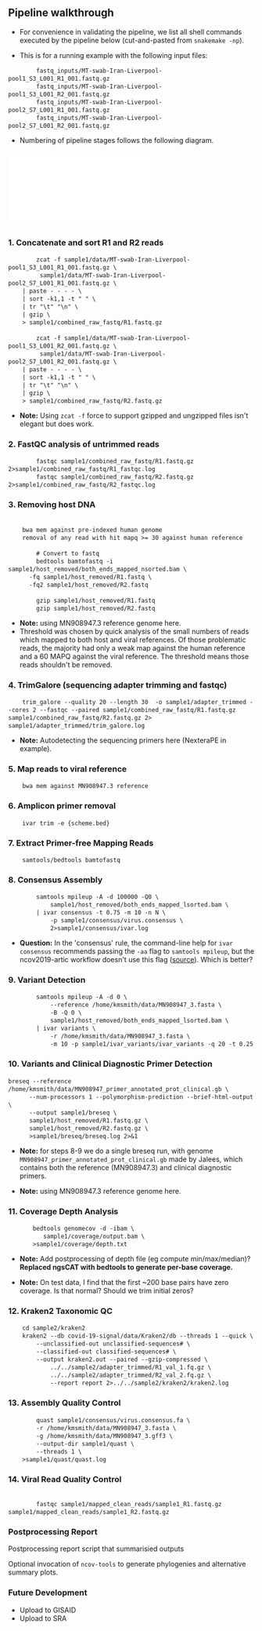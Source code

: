 
## Pipeline walkthrough

- For convenience in validating the pipeline, we list all shell commands
    executed by the pipeline below (cut-and-pasted from `snakemake -np`).

- This is for a running example with the following input files:
```
        fastq_inputs/MT-swab-Iran-Liverpool-pool1_S3_L001_R1_001.fastq.gz
        fastq_inputs/MT-swab-Iran-Liverpool-pool1_S3_L001_R2_001.fastq.gz
        fastq_inputs/MT-swab-Iran-Liverpool-pool2_S7_L001_R1_001.fastq.gz
        fastq_inputs/MT-swab-Iran-Liverpool-pool2_S7_L001_R2_001.fastq.gz
```

- Numbering of pipeline stages follows the following diagram.

![Workflow Version 7](./resources/Workflow_Version_7.pdf)

### 1. Concatenate and sort R1 and R2 reads
```
        zcat -f sample1/data/MT-swab-Iran-Liverpool-pool1_S3_L001_R1_001.fastq.gz \
	     sample1/data/MT-swab-Iran-Liverpool-pool2_S7_L001_R1_001.fastq.gz \
	| paste - - - - \
	| sort -k1,1 -t " " \
	| tr "\t" "\n" \
	| gzip \
	> sample1/combined_raw_fastq/R1.fastq.gz

        zcat -f sample1/data/MT-swab-Iran-Liverpool-pool1_S3_L001_R2_001.fastq.gz \
	     sample1/data/MT-swab-Iran-Liverpool-pool2_S7_L001_R2_001.fastq.gz \
	| paste - - - - \
	| sort -k1,1 -t " " \
	| tr "\t" "\n" \
	| gzip \
	> sample1/combined_raw_fastq/R2.fastq.gz
```

- **Note:** Using `zcat -f` force to support gzipped and ungzipped files isn't elegant but does work.

### 2. FastQC analysis of untrimmed reads
```
        fastqc sample1/combined_raw_fastq/R1.fastq.gz 2>sample1/combined_raw_fastq/R1_fastqc.log
        fastqc sample1/combined_raw_fastq/R2.fastq.gz 2>sample1/combined_raw_fastq/R2_fastqc.log
```

### 3. Removing host DNA

```

    bwa mem against pre-indexed human genome
    removal of any read with hit mapq >= 30 against human reference

        # Convert to fastq
        bedtools bamtofastq -i sample1/host_removed/both_ends_mapped_nsorted.bam \
	  -fq sample1/host_removed/R1.fastq \
	  -fq2 sample1/host_removed/R2.fastq

        gzip sample1/host_removed/R1.fastq
        gzip sample1/host_removed/R2.fastq
```

- **Note:** using MN908947.3 reference genome here.
- Threshold was chosen by quick analysis of the small numbers of reads which mapped
to both host and viral references. Of those problematic reads, the majority had only a weak
map against the human reference and a 60 MAPQ against the viral reference.
The threshold means those reads shouldn't be removed.

### 4. TrimGalore (sequencing adapter trimming and fastqc)

```
    trim_galore --quality 20 --length 30  -o sample1/adapter_trimmed --cores 2 --fastqc --paired sample1/combined_raw_fastq/R1.fastq.gz sample1/combined_raw_fastq/R2.fastq.gz 2> sample1/adapter_trimmed/trim_galore.log
```

- **Note:** Autodetecting the sequencing primers here (NexteraPE in example).

### 5. Map reads to viral reference

```
    bwa mem against MN908947.3 reference

```

### 6. Amplicon primer removal

```
    ivar trim -e {scheme.bed}
```

### 7. Extract Primer-free Mapping Reads

```
    samtools/bedtools bamtofastq

```


### 8. Consensus Assembly 

```
        samtools mpileup -A -d 100000 -Q0 \
            sample1/host_removed/both_ends_mapped_lsorted.bam \
        | ivar consensus -t 0.75 -m 10 -n N \
            -p sample1/consensus/virus.consensus \
            2>sample1/consensus/ivar.log
```

- **Question:** In the 'consensus' rule, the command-line help for `ivar consensus` recommends
 passing the `-aa` flag to `samtools mpileup`, but the ncov2019-artic workflow doesn't use this
 flag ([source](https://github.com/connor-lab/ncov2019-artic-nf/blob/master/modules/illumina.nf#L136)).
 Which is better?


### 9. Variant Detection

```
        samtools mpileup -A -d 0 \
            --reference /home/kmsmith/data/MN908947_3.fasta \
            -B -Q 0 \
            sample1/host_removed/both_ends_mapped_lsorted.bam \
        | ivar variants \
            -r /home/kmsmith/data/MN908947_3.fasta \
            -m 10 -p sample1/ivar_variants/ivar_variants -q 20 -t 0.25
```

### 10. Variants and Clinical Diagnostic Primer Detection

```
breseq --reference /home/kmsmith/data/MN908947_primer_annotated_prot_clinical.gb \
	  --num-processors 1 --polymorphism-prediction --brief-html-output \
	  --output sample1/breseq \
	  sample1/host_removed/R1.fastq.gz \
	  sample1/host_removed/R2.fastq.gz \
	  >sample1/breseq/breseq.log 2>&1
```

- **Note:** for steps 8-9 we do a single breseq run, with genome `MN908947_primer_annotated_prot_clinical.gb`
  made by Jalees, which contains both the reference (MN908947.3) and clinical diagnostic primers.


- **Note:** using MN908947.3 reference genome here.

### 11. Coverage Depth Analysis

```
       bedtools genomecov -d -ibam \
          sample1/coverage/output.bam \
       >sample1/coverage/depth.txt

```
- **Note:** Add postprocessing of depth file (eg compute min/max/median)? **Replaced ngsCAT with bedtools to generate per-base coverage.** 

- **Note:** On test data, I find that the first ~200 base pairs have zero coverage. Is that normal?
    Should we trim initial zeros?

### 12. Kraken2 Taxonomic QC 
```
    cd sample2/kraken2 
    kraken2 --db covid-19-signal/data/Kraken2/db --threads 1 --quick \
        --unclassified-out unclassified-sequences# \
        --classified-out classified-sequences# \
        --output kraken2.out --paired --gzip-compressed \
            ../../sample2/adapter_trimmed/R1_val_1.fq.gz \
            ../../sample2/adapter_trimmed/R2_val_2.fq.gz \
            --report report 2>../../sample2/kraken2/kraken2.log
```

### 13. Assembly Quality Control
```
        quast sample1/consensus/virus.consensus.fa \
	    -r /home/kmsmith/data/MN908947_3.fasta \
	    -g /home/kmsmith/data/MN908947_3.gff3 \
	    --output-dir sample1/quast \
	    --threads 1 \
	>sample1/quast/quast.log
```

### 14. Viral Read Quality Control
```
    
        fastqc sample1/mapped_clean_reads/sample1_R1.fastq.gz sample1/mapped_clean_reads/sample1_R2.fastq.gz

```

### Postprocessing Report

Postprocessing report script that summarisied outputs

Optional invocation of `ncov-tools` to generate phylogenies and alternative
summary plots.

### Future Development

- Upload to GISAID
- Upload to SRA

